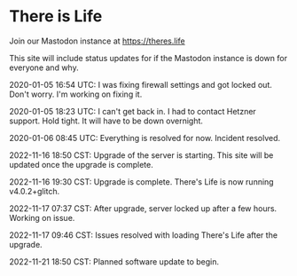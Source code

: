 # There is Life

Join our Mastodon instance at https://theres.life

This site will include status updates for if the Mastodon instance is down for everyone and why.

2020-01-05 16:54 UTC: I was fixing firewall settings and got locked out. Don't worry. I'm working on fixing it.

2020-01-05 18:23 UTC: I can't get back in. I had to contact Hetzner support. Hold tight. It will have to be down overnight. 

2020-01-06 08:45 UTC: Everything is resolved for now. Incident resolved. 

2022-11-16 18:50 CST: Upgrade of the server is starting. This site will be updated once the upgrade is complete. 

2022-11-16 19:30 CST: Upgrade is complete. There's Life is now running v4.0.2+glitch.

2022-11-17 07:37 CST: After upgrade, server locked up after a few hours. Working on issue.

2022-11-17 09:46 CST: Issues resolved with loading There's Life after the upgrade. 

2022-11-21 18:50 CST: Planned software update to begin.
